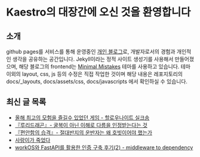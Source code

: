 # Kaestro의 대장간에 오신 것을 환영합니다

## 소개

github pages를 서비스를 통해 운영중인 [개인 블로그](https://kaestro.github.io)로, 개발자로서의 경험과 개인적인 생각을 공유하는 공간입니다. Jekyll이라는 정적 사이트 생성기를 사용해서 만들어졌으며, 해당 블로그의 frontend는 [Minimal Mistakes](https://mmistakes.github.io/minimal-mistakes/) 테마를 사용하고 있습니다. 테마 이외의 layout, css, js 등의 수정은 직접 작업한 것이며 해당 내용은 레포지토리의 docs/_layouts, docs/assets/css, docs/javascripts 에서 확인하실 수 있습니다.

## 최신 글 목록
<!-- BLOG-POST-LIST:START -->
- [올해 최고의 모험을 즐길수 있었던 게임 - 할로우나이트 실크송](https://kaestro.github.io/%EA%B2%8C%EC%9E%84%EC%9D%B4%EC%95%BC%EA%B8%B0/2025/09/21/%ED%95%A0%EB%A1%9C%EC%9A%B0-%EB%82%98%EC%9D%B4%ED%8A%B8-%EC%8B%A4%ED%81%AC%EC%86%A1-%EB%A6%AC%EB%B7%B0.html)
- [『루리드래곤』- 굴복이 아닌 이해로 다름을 인정받는다는 것](https://kaestro.github.io/%EC%84%9C%ED%8F%89/2025/08/16/%ED%8F%AD%EB%A0%A5%EA%B3%BC-%EA%B5%B4%EB%B3%B5%EC%9D%B4-%EC%95%84%EB%8B%8C-%EC%86%8C%ED%86%B5%EA%B3%BC-%EC%88%98%EC%9A%A9%EC%9C%BC%EB%A1%9C-%EB%8B%A4%EB%A6%84%EC%9D%84-%EC%9D%B4%ED%95%B4%ED%95%B4%EB%82%98%EA%B0%84%EB%8B%A4%EB%8A%94-%EA%B2%83-%EB%A3%A8%EB%A6%AC%EB%93%9C%EB%9E%98%EA%B3%A4.html)
- [『편안함의 습격』- 절대반지의 운반자는 왜 호빗이어야 했는가](https://kaestro.github.io/%EC%84%9C%ED%8F%89/2025/08/02/%ED%8E%B8%EC%95%88%ED%95%A8%EC%9D%98-%EC%8A%B5%EA%B2%A9-%EC%A0%88%EB%8C%80%EB%B0%98%EC%A7%80%EC%9D%98-%EC%9A%B4%EB%B0%98%EC%9E%90%EB%8A%94-%EC%99%9C-%ED%98%B8%EB%B9%97%EC%9D%B4%EC%96%B4%EC%95%BC%EB%A7%8C%ED%96%88%EB%8A%94%EA%B0%80.html)
- [사랑이가 죽었다](https://kaestro.github.io/%EC%8B%A0%EB%B3%80%EC%9E%A1%EA%B8%B0/2025/07/27/%EC%82%AC%EB%9E%91%EC%9D%B4%EA%B0%80-%EC%A3%BD%EC%97%88%EB%8B%A4.html)
- [workOS와 FastAPI를 활용한 인증 구축 후기&lpar;2&rpar; - middleware to dependency](https://kaestro.github.io/%EA%B0%9C%EB%B0%9C%EC%9D%B4%EC%95%BC%EA%B8%B0/2025/07/18/%EC%9D%B8%EC%A6%9D-%EA%B8%B0%EB%8A%A5-%EA%B5%AC%ED%98%84%ED%95%98%EA%B8%B0.html)
<!-- BLOG-POST-LIST:END -->
